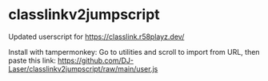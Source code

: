 # classlinkv2jumpscript

Updated userscript for https://classlink.r58playz.dev/

Install with tampermonkey:
Go to utilities and scroll to import from URL, then paste this link: https://github.com/DJ-Laser/classlinkv2jumpscript/raw/main/user.js
